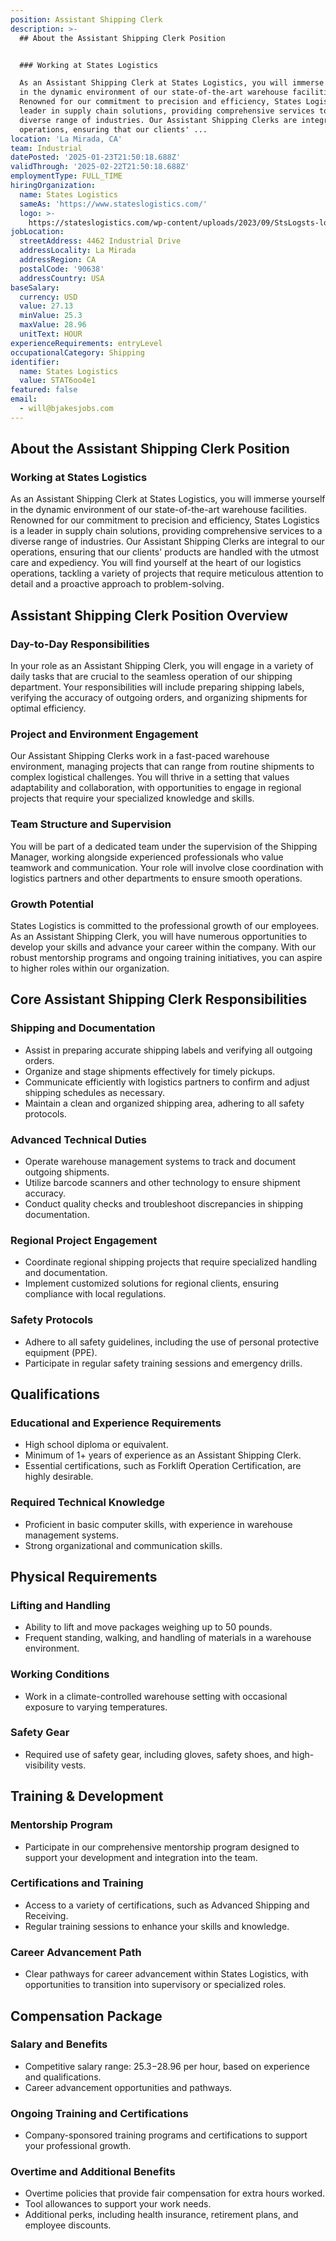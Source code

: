 ```yaml
---
position: Assistant Shipping Clerk
description: >-
  ## About the Assistant Shipping Clerk Position


  ### Working at States Logistics

  As an Assistant Shipping Clerk at States Logistics, you will immerse yourself
  in the dynamic environment of our state-of-the-art warehouse facilities.
  Renowned for our commitment to precision and efficiency, States Logistics is a
  leader in supply chain solutions, providing comprehensive services to a
  diverse range of industries. Our Assistant Shipping Clerks are integral to our
  operations, ensuring that our clients' ...
location: 'La Mirada, CA'
team: Industrial
datePosted: '2025-01-23T21:50:18.688Z'
validThrough: '2025-02-22T21:50:18.688Z'
employmentType: FULL_TIME
hiringOrganization:
  name: States Logistics
  sameAs: 'https://www.stateslogistics.com/'
  logo: >-
    https://stateslogistics.com/wp-content/uploads/2023/09/StsLogsts-logo-170x170px.png
jobLocation:
  streetAddress: 4462 Industrial Drive
  addressLocality: La Mirada
  addressRegion: CA
  postalCode: '90638'
  addressCountry: USA
baseSalary:
  currency: USD
  value: 27.13
  minValue: 25.3
  maxValue: 28.96
  unitText: HOUR
experienceRequirements: entryLevel
occupationalCategory: Shipping
identifier:
  name: States Logistics
  value: STAT6oo4e1
featured: false
email:
  - will@bjakesjobs.com
---
```




## About the Assistant Shipping Clerk Position

### Working at States Logistics
As an Assistant Shipping Clerk at States Logistics, you will immerse yourself in the dynamic environment of our state-of-the-art warehouse facilities. Renowned for our commitment to precision and efficiency, States Logistics is a leader in supply chain solutions, providing comprehensive services to a diverse range of industries. Our Assistant Shipping Clerks are integral to our operations, ensuring that our clients' products are handled with the utmost care and expediency. You will find yourself at the heart of our logistics operations, tackling a variety of projects that require meticulous attention to detail and a proactive approach to problem-solving.

## Assistant Shipping Clerk Position Overview

### Day-to-Day Responsibilities
In your role as an Assistant Shipping Clerk, you will engage in a variety of daily tasks that are crucial to the seamless operation of our shipping department. Your responsibilities will include preparing shipping labels, verifying the accuracy of outgoing orders, and organizing shipments for optimal efficiency.

### Project and Environment Engagement
Our Assistant Shipping Clerks work in a fast-paced warehouse environment, managing projects that can range from routine shipments to complex logistical challenges. You will thrive in a setting that values adaptability and collaboration, with opportunities to engage in regional projects that require your specialized knowledge and skills.

### Team Structure and Supervision
You will be part of a dedicated team under the supervision of the Shipping Manager, working alongside experienced professionals who value teamwork and communication. Your role will involve close coordination with logistics partners and other departments to ensure smooth operations.

### Growth Potential
States Logistics is committed to the professional growth of our employees. As an Assistant Shipping Clerk, you will have numerous opportunities to develop your skills and advance your career within the company. With our robust mentorship programs and ongoing training initiatives, you can aspire to higher roles within our organization.

## Core Assistant Shipping Clerk Responsibilities

### Shipping and Documentation
- Assist in preparing accurate shipping labels and verifying all outgoing orders.
- Organize and stage shipments effectively for timely pickups.
- Communicate efficiently with logistics partners to confirm and adjust shipping schedules as necessary.
- Maintain a clean and organized shipping area, adhering to all safety protocols.

### Advanced Technical Duties
- Operate warehouse management systems to track and document outgoing shipments.
- Utilize barcode scanners and other technology to ensure shipment accuracy.
- Conduct quality checks and troubleshoot discrepancies in shipping documentation.

### Regional Project Engagement
- Coordinate regional shipping projects that require specialized handling and documentation.
- Implement customized solutions for regional clients, ensuring compliance with local regulations.

### Safety Protocols
- Adhere to all safety guidelines, including the use of personal protective equipment (PPE).
- Participate in regular safety training sessions and emergency drills.

## Qualifications

### Educational and Experience Requirements
- High school diploma or equivalent.
- Minimum of 1+ years of experience as an Assistant Shipping Clerk.
- Essential certifications, such as Forklift Operation Certification, are highly desirable.

### Required Technical Knowledge
- Proficient in basic computer skills, with experience in warehouse management systems.
- Strong organizational and communication skills.

## Physical Requirements

### Lifting and Handling
- Ability to lift and move packages weighing up to 50 pounds.
- Frequent standing, walking, and handling of materials in a warehouse environment.

### Working Conditions
- Work in a climate-controlled warehouse setting with occasional exposure to varying temperatures.

### Safety Gear
- Required use of safety gear, including gloves, safety shoes, and high-visibility vests.

## Training & Development

### Mentorship Program
- Participate in our comprehensive mentorship program designed to support your development and integration into the team.

### Certifications and Training
- Access to a variety of certifications, such as Advanced Shipping and Receiving.
- Regular training sessions to enhance your skills and knowledge.

### Career Advancement Path
- Clear pathways for career advancement within States Logistics, with opportunities to transition into supervisory or specialized roles.

## Compensation Package

### Salary and Benefits
- Competitive salary range: $25.3-$28.96 per hour, based on experience and qualifications.
- Career advancement opportunities and pathways.

### Ongoing Training and Certifications
- Company-sponsored training programs and certifications to support your professional growth.

### Overtime and Additional Benefits
- Overtime policies that provide fair compensation for extra hours worked.
- Tool allowances to support your work needs.
- Additional perks, including health insurance, retirement plans, and employee discounts.